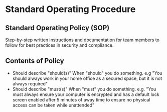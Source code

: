 # Standard Operating Procedure

## Standard Operating Policy (SOP)

Step-by-step written instructions and documentation for team members to follow for best practices in security and compliance.

## Contents of Policy

- Should describe "should(s)" When "should" you do something. e.g "You should always work in your home office as a secured space, but it is not always required"
- Should describe "must(s)" When "must" you do something. e.g. "You must always ensure your computer is encrypted and has a default lock screen enabled after 5 minutes of away time to ensure no physical access can be taken while unattended"
